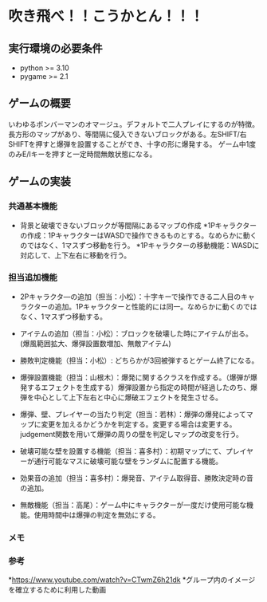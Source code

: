 # 吹き飛べ！！こうかとん！！！

## 実行環境の必要条件
* python >= 3.10
* pygame >= 2.1

## ゲームの概要
いわゆるボンバーマンのオマージュ。デフォルトで二人プレイにするのが特徴。長方形のマップがあり、等間隔に侵入できないブロックがある。左SHIFT/右SHIFTを押すと爆弾を設置することができ、十字の形に爆発する。
ゲーム中1度のみE/Iキーを押すと一定時間無敵状態になる。

## ゲームの実装
### 共通基本機能
* 背景と破壊できないブロックが等間隔にあるマップの作成
*1Pキャラクターの作成：1PキャラクターはWASDで操作できるものとする。なめらかに動くのではなく、1マスずつ移動を行う。
*1Pキャラクターの移動機能：WASDに対応して、上下左右に移動を行う。


### 担当追加機能
* 2Pキャラクタ―の追加（担当：小松）：十字キーで操作できる二人目のキャラクターの追加。1Pキャラクターと性能的には同一。なめらかに動くのではなく、1マスずつ移動する。  
* アイテムの追加（担当：小松）：ブロックを破壊した時にアイテムが出る。(爆風範囲拡大、爆弾設置数増加、無敵アイテム)

* 勝敗判定機能（担当：小松）: どちらかが3回被弾するとゲーム終了になる。

* 爆弾設置機能（担当：山根木）：爆発に関するクラスを作成する。（爆弾が爆発するエフェクトを生成する）爆弾設置から指定の時間が経過したのち、爆弾を中心として上下左右と中心に爆破エフェクトを発生させる。

* 爆弾、壁、プレイヤーの当たり判定（担当：若林）：爆弾の爆発によってマップに変更を加えるかどうかを判定する。変更する場合は変更する。judgement関数を用いて爆弾の周りの壁を判定しマップの改変を行う。

* 破壊可能な壁を設置する機能（担当：喜多村）：初期マップにて、プレイヤーが通行可能なマスに破壊可能な壁をランダムに配置する機能。

* 効果音の追加（担当：喜多村）：爆発音、アイテム取得音、勝敗決定時の音の追加。

* 無敵機能（担当：高尾）：ゲーム中にキャラクターが一度だけ使用可能な機能。使用時間中は爆弾の判定を無効にする。



### メモ


### 参考
*https://www.youtube.com/watch?v=CTwmZ6h21dk 
*グループ内のイメージを確立するために利用した動画


